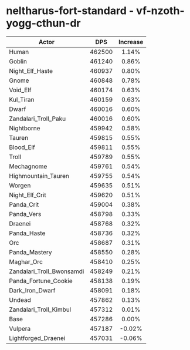 # neltharus-fort-standard - vf-nzoth-yogg-cthun-dr
| Actor | DPS | Increase |
|---|:---:|:---:|
|Human|462500|1.14%|
|Goblin|461240|0.86%|
|Night_Elf_Haste|460937|0.80%|
|Gnome|460848|0.78%|
|Void_Elf|460174|0.63%|
|Kul_Tiran|460159|0.63%|
|Dwarf|460016|0.60%|
|Zandalari_Troll_Paku|460016|0.60%|
|Nightborne|459942|0.58%|
|Tauren|459815|0.55%|
|Blood_Elf|459811|0.55%|
|Troll|459789|0.55%|
|Mechagnome|459761|0.54%|
|Highmountain_Tauren|459755|0.54%|
|Worgen|459635|0.51%|
|Night_Elf_Crit|459620|0.51%|
|Panda_Crit|459004|0.38%|
|Panda_Vers|458798|0.33%|
|Draenei|458768|0.32%|
|Panda_Haste|458736|0.32%|
|Orc|458687|0.31%|
|Panda_Mastery|458550|0.28%|
|Maghar_Orc|458410|0.25%|
|Zandalari_Troll_Bwonsamdi|458249|0.21%|
|Panda_Fortune_Cookie|458138|0.19%|
|Dark_Iron_Dwarf|458091|0.18%|
|Undead|457862|0.13%|
|Zandalari_Troll_Kimbul|457312|0.01%|
|Base|457286|0.00%|
|Vulpera|457187|-0.02%|
|Lightforged_Draenei|457031|-0.06%|
